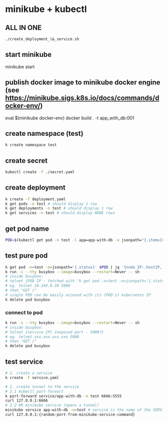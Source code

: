 # minikube + kubectl

## ALL IN ONE
```sh
./create_deployment_\&_service.sh
```

## start minikube
minikube start

## publish docker image to minikube docker engine (see https://minikube.sigs.k8s.io/docs/commands/docker-env/)
eval $(minikube docker-env)
docker build . -t app_with_db:001

## create namespace (test)
```sh
k create namespace test
```

## create secret
```sh
kubectl create -f ./secret.yaml
```

## create deployment
```sh
k create -f deployment.yaml
k get pods -n test # should display 1 row
k get deployments -n test # should display 1 row
k get services -n test # should display NONE rows
```

## get pod name
```sh
POD=$(kubectl get pod -n test -l app=app-with-db -o jsonpath="{.items[0].metadata.name}")
```

## test pure pod
```sh
k get pod -n=test -o=jsonpath='{.status}' $POD | jq '{node_IP:.hostIP, pod_IP:.podIP}'
k run -i --tty busybox --image=busybox --restart=Never -- sh
# inside busybox:
# telnet {POD IP - fetched with "k get pod -n=test -o=jsonpath='{.status}' $POD | jq '{node_IP:.hostIP, pod_IP:.podIP}'"} {exposed port - 5000?}
# eg. telnet 10.244.0.39 5000
# then "GET /"
# single POD can be easily accesed with its (POD's) kubernetes IP
k delete pod busybox
```

### connect to pod
```sh
k run -i --tty busybox --image=busybox --restart=Never -- sh
# inside busybox:
# telnet {service IP} {exposed port - 5000?}
# eg. telnet xxx.xxx.xxx.xxx 5000
# then "GET /"
k delete pod busybox
```

## test service
```sh
# 1. create a service
k create -f service.yaml

# 2. create tunnel to the service
# 2.1 kubectl port-forwart
k port-forward service/app-with-db -n test 6666:5555
curl 127.0.0.1:6666 
# 2.2 OR minikube service (opens a tunnel)
minikube service app-with-db -n=test # service is the name of the SERVICE not a pod (checkout output of `k get service -n=test`)
curl 127.0.0.1:{random-port-from-minikube-service-command} 
```

